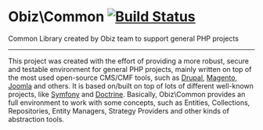 # Obiz\Common [![Build Status](https://travis-ci.org/Obiz/Common.png?branch=develop)](https://travis-ci.org/Obiz/Common?branch=develop)

Common Library created by Obiz team to support general PHP projects

---

This project was created with the effort of providing a more robust, secure and
testable environment for general PHP projects, mainly written on top of the most
used open-source CMS/CMF tools, such as [Drupal](http://drupal.org/),
[Magento](http://magentocommerce.com), [Joomla](http://joomla.org) and others.
It is based on/built on top of lots of different well-known projects, like
[Symfony](http://www.doctrine-project.org/) and
[Doctrine](http://www.doctrine-project.org/). Basically, Obiz\Common provides
an full environment to work with some concepts, such as Entities, Collections,
 Repositories, Entity Managers, Strategy Providers and other kinds of abstraction
tools.